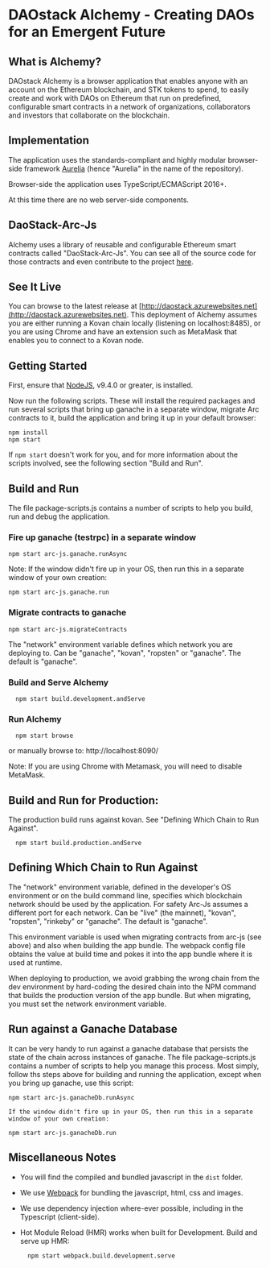 # DAOstack Alchemy - Creating DAOs for an Emergent Future

## What is Alchemy?

DAOstack Alchemy is a browser application that enables anyone with an account on the Ethereum blockchain, and STK tokens to spend, to easily create and work with DAOs on Ethereum that run on predefined, configurable smart contracts in a network of organizations, collaborators and investors that collaborate on the blockchain.

## Implementation

The application uses the standards-compliant and highly modular browser-side framework [Aurelia](http://aurelia.io) (hence "Aurelia" in the name of the repository).

Browser-side the application uses TypeScript/ECMAScript 2016+.

At this time there are no web server-side components.

## DaoStack-Arc-Js

Alchemy uses a library of reusable and configurable Ethereum smart contracts called "DaoStack-Arc-Js". You can see all of the source code for those contracts and even contribute to the project [here](https://github.com/daostack/arc-js).

## See It Live

You can browse to the latest release at [http://daostack.azurewebsites.net](http://daostack.azurewebsites.net). This deployment of Alchemy assumes you are either running a Kovan chain locally (listening on localhost:8485), or you are using Chrome and have an extension such as MetaMask that enables you to connect to a Kovan node.

## Getting Started

First, ensure that [NodeJS](http://nodejs.org/), v9.4.0 or greater, is installed.

Now run the following scripts.  These will install the required packages and run several scripts that bring up ganache in a separate window,
migrate Arc contracts to it, build the application and bring it up in your default browser:

```shell
npm install
npm start
```

If `npm start` doesn't work for you, and for more information about the scripts involved, see the following section "Build and Run".

## Build and Run

The file package-scripts.js contains a number of scripts to help you build, run and debug the application.  

### Fire up ganache (testrpc) in a separate window

```shell
npm start arc-js.ganache.runAsync
```

Note: If the window didn't fire up in your OS, then run this in a separate window of your own creation:

```shell
npm start arc-js.ganache.run
```

### Migrate contracts to ganache

```shell
npm start arc-js.migrateContracts
```

The "network" environment variable defines which network you are deploying to.  Can be "ganache", "kovan", "ropsten" or "ganache".  The default is "ganache".

### Build and Serve Alchemy

```shell
  npm start build.development.andServe
```

### Run Alchemy

```shell
  npm start browse
```

or manually browse to: http://localhost:8090/

Note: If you are using Chrome with Metamask, you will need to disable MetaMask.

## Build and Run for Production:

The production build runs against kovan. See "Defining Which Chain to Run Against".

```shell
  npm start build.production.andServe
```

## Defining Which Chain to Run Against

The "network" environment variable, defined in the developer's OS environment or on the build command line, specifies which blockchain network should be used by the application.  For safety Arc-Js assumes a different port for each network. Can be "live" (the mainnet), "kovan", "ropsten", "rinkeby" or "ganache".  The default is "ganache".

This environment variable is used when migrating contracts from arc-js (see above) and also when building the app bundle. The webpack config file obtains the value at build time and pokes it into the app bundle where it is used at runtime.

When deploying to production, we avoid grabbing the wrong chain from the dev environment by hard-coding the desired chain into the NPM command that builds the production version of the app bundle.  But when migrating, you must set the network environment variable.

## Run against a Ganache Database

It can be very handy to run against a ganache database that persists the state of the chain across instances of ganache.  The file package-scripts.js contains a number of scripts to help you manage this process.  Most simply, follow ths steps above for building and running the application, except when you bring up ganache, use this script:

 ```shell
npm start arc-js.ganacheDb.runAsync
```

    If the window didn't fire up in your OS, then run this in a separate window of your own creation:

```shell
npm start arc-js.ganacheDb.run
```

## Miscellaneous Notes

* You will find the compiled and bundled javascript in the `dist` folder.

* We use [Webpack](https://webpack.js.org/) for bundling the javascript, html, css and images.

* We use dependency injection where-ever possible, including in the Typescript (client-side).

* Hot Module Reload (HMR) works when built for Development. Build and serve up HMR:

  ```shell
    npm start webpack.build.development.serve
  ```
